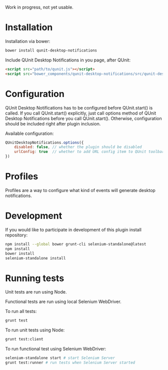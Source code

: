 Work in progress, not yet usable.

Installation
============
Installation via bower:
```sh
bower install qunit-desktop-notifications
```

Include QUnit Desktop Notifications in you page, after QUnit:
```html
<script src="path/to/qunit.js"></script>
<script src="bower_components/qunit-desktop-notifications/src/qunit-desktop-notifications.js"></script>
```

Configuration
=============
QUnit Desktop Notifications has to be configured before QUnit.start() is called.
If you call QUnit.start() explicitly, just call options method of QUnit Desktop Notifications
before you call QUnit.start(). Otherwise, configuration should be included right after
plugin inclusion.

Available configuration:

```javascript
QUnitDesktopNotifications.options({
	disabled: false, // whether the plugin should be disabled
	urlConfig: true  // whether to add URL config item to QUnit toolbar
})
```

Profiles
========
Profiles are a way to configure what kind of events will generate desktop notifications.

Development
===========
If you would like to participate in development of this plugin install repository:

```sh
npm install --global bower grunt-cli selenium-standalone@latest
npm install
bower install
selenium-standalone install
```

Running tests
=============
Unit tests are run using Node.

Functional tests are run using local Selenium WebDriver.

To run all tests:
```sh
grunt test
```

To run unit tests using Node:
```sh
grunt test:client
```

To run functional test using Selenium WebDriver:
```sh
selenium-standalone start # start Selenium Server
grunt test:runner # run tests when Selenium Server started
```